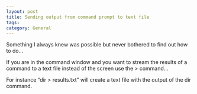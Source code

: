 ```yaml
---
layout: post
title: Sending output from command prompt to text file
tags: 
category: General
---
```

Something I always knew was possible but never bothered to find out how to do…

If you are in the command window and you want to stream the results of a command to a text file instead of the screen use the > command…

For instance “dir > results.txt” will create a text file with the output of the dir command.